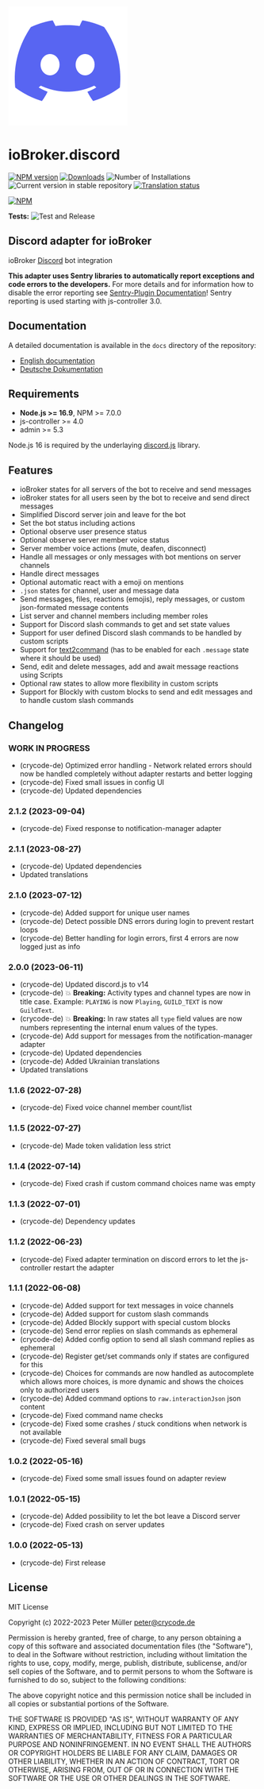 ![Logo](admin/discord.png)

# ioBroker.discord

[![NPM version](https://img.shields.io/npm/v/iobroker.discord.svg)](https://www.npmjs.com/package/iobroker.discord)
[![Downloads](https://img.shields.io/npm/dm/iobroker.discord.svg)](https://www.npmjs.com/package/iobroker.discord)
![Number of Installations](https://iobroker.live/badges/discord-installed.svg)
![Current version in stable repository](https://iobroker.live/badges/discord-stable.svg)
[![Translation status](https://weblate.iobroker.net/widgets/adapters/-/discord/svg-badge.svg)](https://weblate.iobroker.net/engage/adapters/?utm_source=widget)

[![NPM](https://nodei.co/npm/iobroker.discord.png?downloads=true)](https://nodei.co/npm/iobroker.discord/)

**Tests:** ![Test and Release](https://github.com/crycode-de/ioBroker.discord/workflows/Test%20and%20Release/badge.svg)

## Discord adapter for ioBroker

ioBroker [Discord](https://discord.com/) bot integration

**This adapter uses Sentry libraries to automatically report exceptions and code errors to the developers.** For more details and for information how to disable the error reporting see [Sentry-Plugin Documentation](https://github.com/ioBroker/plugin-sentry#plugin-sentry)! Sentry reporting is used starting with js-controller 3.0.

## Documentation

A detailed documentation is available in the `docs` directory of the repository:

* [English documentation](./docs/en/README.md)
* [Deutsche Dokumentation](./docs/de/README.md)

## Requirements

* **Node.js >= 16.9**, NPM >= 7.0.0
* js-controller >= 4.0
* admin >= 5.3

Node.js 16 is required by the underlaying [discord.js](https://github.com/discordjs) library.

## Features

* ioBroker states for all servers of the bot to receive and send messages
* ioBroker states for all users seen by the bot to receive and send direct messages
* Simplified Discord server join and leave for the bot
* Set the bot status including actions
* Optional observe user presence status
* Optional observe server member voice status
* Server member voice actions (mute, deafen, disconnect)
* Handle all messages or only messages with bot mentions on server channels
* Handle direct messages
* Optional automatic react with a emoji on mentions
* `.json` states for channel, user and message data
* Send messages, files, reactions (emojis), reply messages, or custom json-formated message contents
* List server and channel members including member roles
* Support for Discord slash commands to get and set state values
* Support for user defined Discord slash commands to be handled by custom scripts
* Support for [text2command](https://github.com/ioBroker/ioBroker.text2command) (has to be enabled for each `.message` state where it should be used)
* Send, edit and delete messages, add and await message reactions using Scripts
* Optional raw states to allow more flexibility in custom scripts
* Support for Blockly with custom blocks to send and edit messages and to handle custom slash commands

## Changelog

<!--
    Placeholder for the next version (at the beginning of the line):
    ### **WORK IN PROGRESS**
-->
### **WORK IN PROGRESS**

* (crycode-de) Optimized error handling - Network related errors should now be handled completely without adapter restarts and better logging
* (crycode-de) Fixed small issues in config UI
* (crycode-de) Updated dependencies

### 2.1.2 (2023-09-04)

* (crycode-de) Fixed response to notification-manager adapter

### 2.1.1 (2023-08-27)

* (crycode-de) Updated dependencies
* Updated translations

### 2.1.0 (2023-07-12)

* (crycode-de) Added support for unique user names
* (crycode-de) Detect possible DNS errors during login to prevent restart loops
* (crycode-de) Better handling for login errors, first 4 errors are now logged just as info

### 2.0.0 (2023-06-11)

* (crycode-de) Updated discord.js to v14
* (crycode-de) 💥 **Breaking:** Activity types and channel types are now in title case. Example: `PLAYING` is now `Playing`, `GUILD_TEXT` is now `GuildText`.
* (crycode-de) 💥 **Breaking:** In raw states all `type` field values are now numbers representing the internal enum values of the types.
* (crycode-de) Add support for messages from the notification-manager adapter
* (crycode-de) Updated dependencies
* (crycode-de) Added Ukrainian translations
* Updated translations

### 1.1.6 (2022-07-28)

* (crycode-de) Fixed voice channel member count/list

### 1.1.5 (2022-07-27)

* (crycode-de) Made token validation less strict

### 1.1.4 (2022-07-14)

* (crycode-de) Fixed crash if custom command choices name was empty

### 1.1.3 (2022-07-01)

* (crycode-de) Dependency updates

### 1.1.2 (2022-06-23)

* (crycode-de) Fixed adapter termination on discord errors to let the js-controller restart the adapter

### 1.1.1 (2022-06-08)

* (crycode-de) Added support for text messages in voice channels
* (crycode-de) Added support for custom slash commands
* (crycode-de) Added Blockly support with special custom blocks
* (crycode-de) Send error replies on slash commands as ephemeral
* (crycode-de) Added config option to send all slash command replies as ephemeral
* (crycode-de) Register get/set commands only if states are configured for this
* (crycode-de) Choices for commands are now handled as autocomplete which allows more choices, is more dynamic and shows the choices only to authorized users
* (crycode-de) Added command options to `raw.interactionJson` json content
* (crycode-de) Fixed command name checks
* (crycode-de) Fixed some crashes / stuck conditions when network is not available
* (crycode-de) Fixed several small bugs

### 1.0.2 (2022-05-16)

* (crycode-de) Fixed some small issues found on adapter review

### 1.0.1 (2022-05-15)

* (crycode-de) Added possibility to let the bot leave a Discord server
* (crycode-de) Fixed crash on server updates

### 1.0.0 (2022-05-13)

* (crycode-de) First release

## License

MIT License

Copyright (c) 2022-2023 Peter Müller <peter@crycode.de>

Permission is hereby granted, free of charge, to any person obtaining a copy
of this software and associated documentation files (the "Software"), to deal
in the Software without restriction, including without limitation the rights
to use, copy, modify, merge, publish, distribute, sublicense, and/or sell
copies of the Software, and to permit persons to whom the Software is
furnished to do so, subject to the following conditions:

The above copyright notice and this permission notice shall be included in all
copies or substantial portions of the Software.

THE SOFTWARE IS PROVIDED "AS IS", WITHOUT WARRANTY OF ANY KIND, EXPRESS OR
IMPLIED, INCLUDING BUT NOT LIMITED TO THE WARRANTIES OF MERCHANTABILITY,
FITNESS FOR A PARTICULAR PURPOSE AND NONINFRINGEMENT. IN NO EVENT SHALL THE
AUTHORS OR COPYRIGHT HOLDERS BE LIABLE FOR ANY CLAIM, DAMAGES OR OTHER
LIABILITY, WHETHER IN AN ACTION OF CONTRACT, TORT OR OTHERWISE, ARISING FROM,
OUT OF OR IN CONNECTION WITH THE SOFTWARE OR THE USE OR OTHER DEALINGS IN THE
SOFTWARE.
